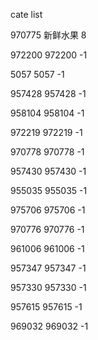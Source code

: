 cate list

970775 新鲜水果 8

972200 972200 -1

5057 5057 -1

957428 957428 -1

958104 958104 -1

972219 972219 -1

970778 970778 -1

957430 957430 -1

955035 955035 -1

975706 975706 -1

970776 970776 -1

961006 961006 -1

957347 957347 -1

957330 957330 -1

957615 957615 -1

969032 969032 -1

